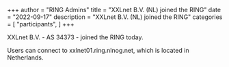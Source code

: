 +++
author = "RING Admins"
title = "XXLnet B.V. (NL) joined the RING"
date = "2022-09-17"
description = "XXLnet B.V. (NL) joined the RING"
categories = [
    "participants",
]
+++

XXLnet B.V. - AS 34373 - joined the RING today.

> 

Users can connect to xxlnet01.ring.nlnog.net, which is located in Netherlands.
